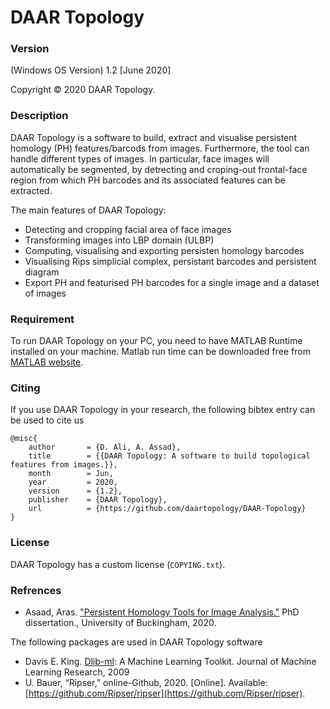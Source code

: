 # DAAR Topology

### Version
(Windows OS Version) 1.2 [June 2020]


Copyright © 2020 DAAR Topology.


### Description

DAAR Topology is a software to build, extract and visualise persistent homology (PH) features/barcods from images. Furthermore, the tool can handle different types of images. In particular, face images will automatically be segmented, by detrecting and croping-out frontal-face region from which PH barcodes and its associated features can be extracted.


The main features of DAAR Topology:

  - Detecting and cropping facial area of face images
  - Transforming images into LBP domain (ULBP)
  - Computing, visualising and exporting persisten homology barcodes
  - Visualising Rips simplicial complex, persistant barcodes and persistent diagram
  - Export PH and featurised PH barcodes for a single image and a dataset of images


### Requirement

To run DAAR Topology on your PC, you need to have MATLAB Runtime installed on your machine. Matlab run time can be downloaded free from  [MATLAB website](https://www.mathworks.com/products/compiler/matlab-runtime.html).


### Citing

If you use DAAR Topology in your research, the following bibtex entry can be used to cite us

```
@misc{
    author       = {D. Ali, A. Assad},
    title        = {{DAAR Topology: A software to build topological features from images.}},
    month        = Jun,
    year         = 2020,
    version      = {1.2},
    publisher    = {DAAR Topology},
    url          = {https://github.com/daartopology/DAAR-Topology}
}
```


### License

DAAR Topology has a custom license (`COPYING.txt`).


### Refrences

- Asaad, Aras. ["Persistent Homology Tools for Image Analysis."](https://bear.buckingham.ac.uk/467/1/DPhil%20_Final_ForPrint_22_2_2020.pdf) PhD dissertation., University of Buckingham, 2020.

The following packages are used in DAAR Topology software

- Davis E. King. [Dlib-ml](https://github.com/davisking/dlib): A Machine Learning Toolkit. Journal of Machine Learning Research, 2009
- U. Bauer, “Ripser,” online-Github, 2020. [Online]. Available:
[https://github.com/Ripser/ripser](https://github.com/Ripser/ripser).
